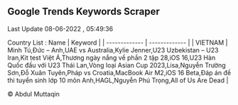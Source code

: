 

## Google Trends Keywords Scraper 
 
Last Update 08-06-2022 , 05:49:36

Country List :
 Name  | Keyword |
| ------------- | ------------- |
| VIETNAM | Minh Tú,Đức – Anh,UAE vs Australia,Kylie Jenner,U23 Uzbekistan – U23 Iran,Kit test Việt Á,Thương ngày nắng về phần 2 tập 28,iOS 16,U23 Hàn Quốc đấu với U23 Thái Lan,Vòng loại Asian Cup 2023,Lisa,Nguyễn Trường Sơn,Đỗ Xuân Tuyên,Pháp vs Croatia,MacBook Air M2,iOS 16 Beta,Đáp án đề thi tuyển sinh lớp 10 môn Anh,HAGL,Nguyễn Phú Trọng,All of Us Are Dead |



© Abdul Muttaqin 
